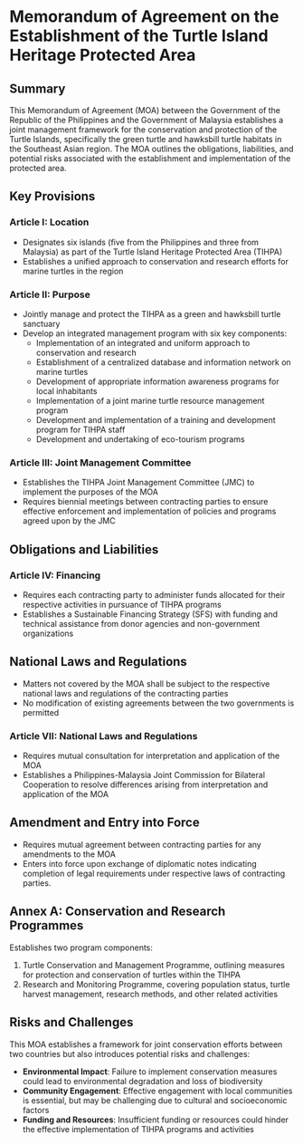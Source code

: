 **Memorandum of Agreement on the Establishment of the Turtle Island Heritage Protected Area**
=====================================================

**Summary**
-----------

This Memorandum of Agreement (MOA) between the Government of the Republic of the Philippines and the Government of Malaysia establishes a joint management framework for the conservation and protection of the Turtle Islands, specifically the green turtle and hawksbill turtle habitats in the Southeast Asian region. The MOA outlines the obligations, liabilities, and potential risks associated with the establishment and implementation of the protected area.

**Key Provisions**
-----------------

### Article I: Location

* Designates six islands (five from the Philippines and three from Malaysia) as part of the Turtle Island Heritage Protected Area (TIHPA)
* Establishes a unified approach to conservation and research efforts for marine turtles in the region

### Article II: Purpose

* Jointly manage and protect the TIHPA as a green and hawksbill turtle sanctuary
* Develop an integrated management program with six key components:
	+ Implementation of an integrated and uniform approach to conservation and research
	+ Establishment of a centralized database and information network on marine turtles
	+ Development of appropriate information awareness programs for local inhabitants
	+ Implementation of a joint marine turtle resource management program
	+ Development and implementation of a training and development program for TIHPA staff
	+ Development and undertaking of eco-tourism programs

### Article III: Joint Management Committee

* Establishes the TIHPA Joint Management Committee (JMC) to implement the purposes of the MOA
* Requires biennial meetings between contracting parties to ensure effective enforcement and implementation of policies and programs agreed upon by the JMC

**Obligations and Liabilities**
------------------------------

### Article IV: Financing

* Requires each contracting party to administer funds allocated for their respective activities in pursuance of TIHPA programs
* Establishes a Sustainable Financing Strategy (SFS) with funding and technical assistance from donor agencies and non-government organizations

**National Laws and Regulations**
---------------------------------

* Matters not covered by the MOA shall be subject to the respective national laws and regulations of the contracting parties
* No modification of existing agreements between the two governments is permitted

### Article VII: National Laws and Regulations

* Requires mutual consultation for interpretation and application of the MOA
* Establishes a Philippines-Malaysia Joint Commission for Bilateral Cooperation to resolve differences arising from interpretation and application of the MOA

**Amendment and Entry into Force**
-------------------------------

* Requires mutual agreement between contracting parties for any amendments to the MOA
* Enters into force upon exchange of diplomatic notes indicating completion of legal requirements under respective laws of contracting parties.

**Annex A: Conservation and Research Programmes**
---------------------------------------------

Establishes two program components:

1.  Turtle Conservation and Management Programme, outlining measures for protection and conservation of turtles within the TIHPA
2.  Research and Monitoring Programme, covering population status, turtle harvest management, research methods, and other related activities

**Risks and Challenges**
-----------------------

This MOA establishes a framework for joint conservation efforts between two countries but also introduces potential risks and challenges:

*   **Environmental Impact**: Failure to implement conservation measures could lead to environmental degradation and loss of biodiversity
*   **Community Engagement**: Effective engagement with local communities is essential, but may be challenging due to cultural and socioeconomic factors
*   **Funding and Resources**: Insufficient funding or resources could hinder the effective implementation of TIHPA programs and activities